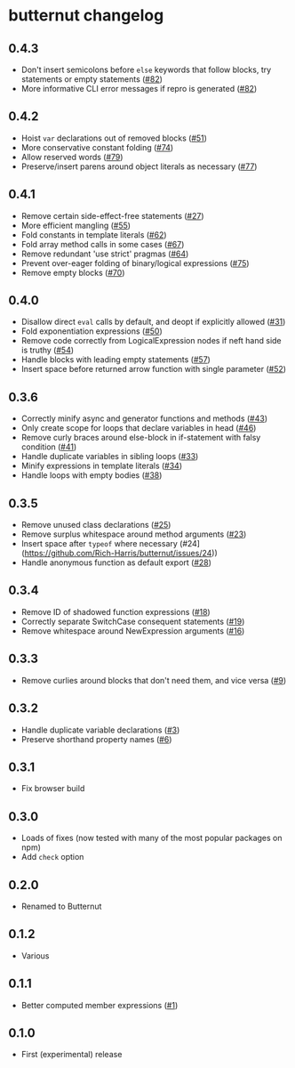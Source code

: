 # butternut changelog

## 0.4.3

* Don't insert semicolons before `else` keywords that follow blocks, try statements or empty statements ([#82](https://github.com/Rich-Harris/butternut/issues/82))
* More informative CLI error messages if repro is generated ([#82](https://github.com/Rich-Harris/butternut/issues/82))

## 0.4.2

* Hoist `var` declarations out of removed blocks ([#51](https://github.com/Rich-Harris/butternut/issues/51))
* More conservative constant folding ([#74](https://github.com/Rich-Harris/butternut/issues/74))
* Allow reserved words ([#79](https://github.com/Rich-Harris/butternut/issues/79))
* Preserve/insert parens around object literals as necessary ([#77](https://github.com/Rich-Harris/butternut/issues/77))

## 0.4.1

* Remove certain side-effect-free statements ([#27](https://github.com/Rich-Harris/butternut/issues/27))
* More efficient mangling ([#55](https://github.com/Rich-Harris/butternut/issues/55))
* Fold constants in template literals ([#62](https://github.com/Rich-Harris/butternut/issues/62))
* Fold array method calls in some cases ([#67](https://github.com/Rich-Harris/butternut/pull/67))
* Remove redundant 'use strict' pragmas ([#64](https://github.com/Rich-Harris/butternut/issues/64))
* Prevent over-eager folding of binary/logical expressions ([#75](https://github.com/Rich-Harris/butternut/issues/75))
* Remove empty blocks ([#70](https://github.com/Rich-Harris/butternut/issues/70))

## 0.4.0

* Disallow direct `eval` calls by default, and deopt if explicitly allowed ([#31](https://github.com/Rich-Harris/butternut/issues/31))
* Fold exponentiation expressions ([#50](https://github.com/Rich-Harris/butternut/pull/50))
* Remove code correctly from LogicalExpression nodes if neft hand side is truthy ([#54](https://github.com/Rich-Harris/butternut/issues/54))
* Handle blocks with leading empty statements ([#57](https://github.com/Rich-Harris/butternut/issues/57))
* Insert space before returned arrow function with single parameter ([#52](https://github.com/Rich-Harris/butternut/issues/52))

## 0.3.6

* Correctly minify async and generator functions and methods ([#43](https://github.com/Rich-Harris/butternut/issues/43))
* Only create scope for loops that declare variables in head ([#46](https://github.com/Rich-Harris/butternut/issues/46))
* Remove curly braces around else-block in if-statement with falsy condition ([#41](https://github.com/Rich-Harris/butternut/issues/41))
* Handle duplicate variables in sibling loops ([#33](https://github.com/Rich-Harris/butternut/issues/33))
* Minify expressions in template literals ([#34](https://github.com/Rich-Harris/butternut/issues/34))
* Handle loops with empty bodies ([#38](https://github.com/Rich-Harris/butternut/issues/38))

## 0.3.5

* Remove unused class declarations ([#25](https://github.com/Rich-Harris/butternut/pull/25))
* Remove surplus whitespace around method arguments ([#23](https://github.com/Rich-Harris/butternut/issues/23))
* Insert space after `typeof` where necessary (#24](https://github.com/Rich-Harris/butternut/issues/24))
* Handle anonymous function as default export ([#28](https://github.com/Rich-Harris/butternut/issues/28))

## 0.3.4

* Remove ID of shadowed function expressions ([#18](https://github.com/Rich-Harris/butternut/issues/18))
* Correctly separate SwitchCase consequent statements ([#19](https://github.com/Rich-Harris/butternut/issues/19))
* Remove whitespace around NewExpression arguments ([#16](https://github.com/Rich-Harris/butternut/issues/16))

## 0.3.3

* Remove curlies around blocks that don't need them, and vice versa ([#9](https://github.com/Rich-Harris/butternut/issues/9))

## 0.3.2

* Handle duplicate variable declarations ([#3](https://github.com/Rich-Harris/butternut/issues/3))
* Preserve shorthand property names ([#6](https://github.com/Rich-Harris/butternut/issues/6))

## 0.3.1

* Fix browser build

## 0.3.0

* Loads of fixes (now tested with many of the most popular packages on npm)
* Add `check` option

## 0.2.0

* Renamed to Butternut

## 0.1.2

* Various

## 0.1.1

* Better computed member expressions ([#1](https://github.com/Rich-Harris/butternut/issues/1))

## 0.1.0

* First (experimental) release
